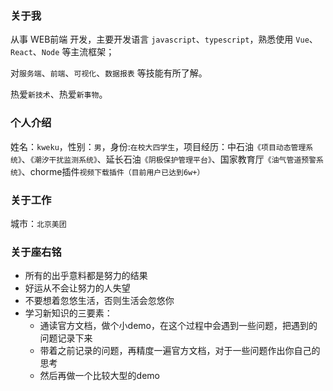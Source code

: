 ###  关于我

从事 WEB前端 开发，主要开发语言 `javascript`、`typescript`，熟悉使用 `Vue`、`React`、`Node` 等主流框架；

对`服务端`、`前端`、`可视化`、`数据报表` 等技能有所了解。

热爱`新技术`、热爱`新事物`。

### 个人介绍

姓名：`kweku`，性别：`男`，身份:`在校大四学生`，项目经历：中石油`《项目动态管理系统》`、`《潮汐干扰监测系统》`、延长石油`《阴极保护管理平台》`、国家教育厅`《油气管道预警系统》`、chorme插件`视频下载插件（目前用户已达到6w+）`

### 关于工作

城市：`北京美团`

### 关于座右铭

- 所有的出乎意料都是努力的结果
- 好运从不会让努力的人失望
- 不要想着忽悠生活，否则生活会忽悠你
- 学习新知识的三要素：
  - 通读官方文档，做个小demo，在这个过程中会遇到一些问题，把遇到的问题记录下来
  - 带着之前记录的问题，再精度一遍官方文档，对于一些问题作出你自己的思考
  - 然后再做一个比较大型的demo

